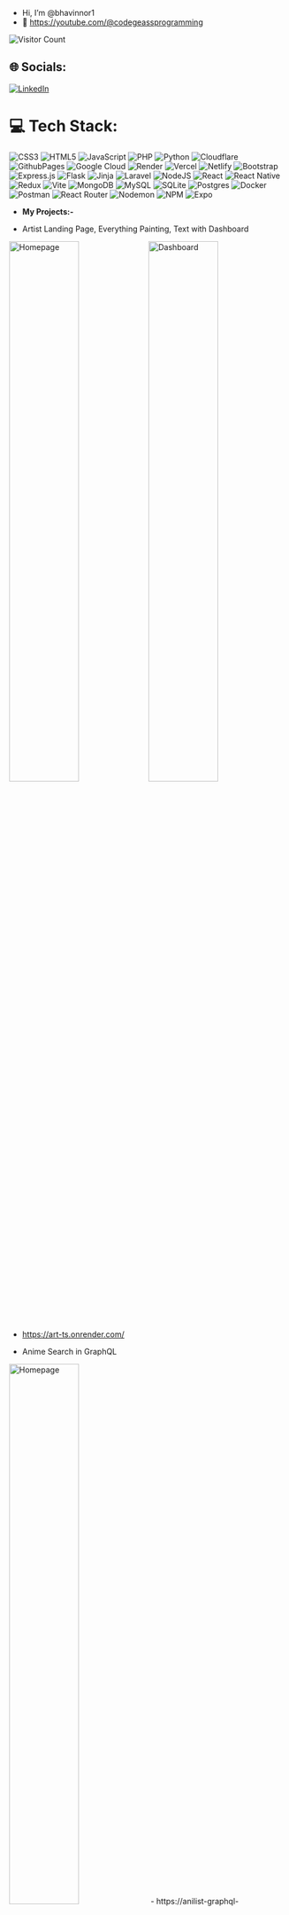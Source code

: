 - Hi, I’m @bhavinnor1
- 🎦 https://youtube.com/@codegeassprogramming

![Visitor Count](https://profile-counter.glitch.me/{bhavinnor1}/count.svg)

## 🌐 Socials:
[![LinkedIn](https://img.shields.io/badge/LinkedIn-%230077B5.svg?logo=linkedin&logoColor=white)](https://linkedin.com/in/bhavinnor) 

# 💻 Tech Stack:
![CSS3](https://img.shields.io/badge/css3-%231572B6.svg?style=for-the-badge&logo=css3&logoColor=white) ![HTML5](https://img.shields.io/badge/html5-%23E34F26.svg?style=for-the-badge&logo=html5&logoColor=white) ![JavaScript](https://img.shields.io/badge/javascript-%23323330.svg?style=for-the-badge&logo=javascript&logoColor=%23F7DF1E) ![PHP](https://img.shields.io/badge/php-%23777BB4.svg?style=for-the-badge&logo=php&logoColor=white) ![Python](https://img.shields.io/badge/python-3670A0?style=for-the-badge&logo=python&logoColor=ffdd54) ![Cloudflare](https://img.shields.io/badge/Cloudflare-F38020?style=for-the-badge&logo=Cloudflare&logoColor=white) ![GithubPages](https://img.shields.io/badge/github%20pages-121013?style=for-the-badge&logo=github&logoColor=white) ![Google Cloud](https://img.shields.io/badge/GoogleCloud-%234285F4.svg?style=for-the-badge&logo=google-cloud&logoColor=white) ![Render](https://img.shields.io/badge/Render-%46E3B7.svg?style=for-the-badge&logo=render&logoColor=white) ![Vercel](https://img.shields.io/badge/vercel-%23000000.svg?style=for-the-badge&logo=vercel&logoColor=white) ![Netlify](https://img.shields.io/badge/netlify-%23000000.svg?style=for-the-badge&logo=netlify&logoColor=#00C7B7) ![Bootstrap](https://img.shields.io/badge/bootstrap-%238511FA.svg?style=for-the-badge&logo=bootstrap&logoColor=white) ![Express.js](https://img.shields.io/badge/express.js-%23404d59.svg?style=for-the-badge&logo=express&logoColor=%2361DAFB) ![Flask](https://img.shields.io/badge/flask-%23000.svg?style=for-the-badge&logo=flask&logoColor=white) ![Jinja](https://img.shields.io/badge/jinja-white.svg?style=for-the-badge&logo=jinja&logoColor=black) ![Laravel](https://img.shields.io/badge/laravel-%23FF2D20.svg?style=for-the-badge&logo=laravel&logoColor=white) ![NodeJS](https://img.shields.io/badge/node.js-6DA55F?style=for-the-badge&logo=node.js&logoColor=white) ![React](https://img.shields.io/badge/react-%2320232a.svg?style=for-the-badge&logo=react&logoColor=%2361DAFB) ![React Native](https://img.shields.io/badge/react_native-%2320232a.svg?style=for-the-badge&logo=react&logoColor=%2361DAFB) ![Redux](https://img.shields.io/badge/redux-%23593d88.svg?style=for-the-badge&logo=redux&logoColor=white) ![Vite](https://img.shields.io/badge/vite-%23646CFF.svg?style=for-the-badge&logo=vite&logoColor=white) ![MongoDB](https://img.shields.io/badge/MongoDB-%234ea94b.svg?style=for-the-badge&logo=mongodb&logoColor=white) ![MySQL](https://img.shields.io/badge/mysql-%2300000f.svg?style=for-the-badge&logo=mysql&logoColor=white) ![SQLite](https://img.shields.io/badge/sqlite-%2307405e.svg?style=for-the-badge&logo=sqlite&logoColor=white) ![Postgres](https://img.shields.io/badge/postgres-%23316192.svg?style=for-the-badge&logo=postgresql&logoColor=white) ![Docker](https://img.shields.io/badge/docker-%230db7ed.svg?style=for-the-badge&logo=docker&logoColor=white) ![Postman](https://img.shields.io/badge/Postman-FF6C37?style=for-the-badge&logo=postman&logoColor=white) ![React Router](https://img.shields.io/badge/React_Router-CA4245?style=for-the-badge&logo=react-router&logoColor=white) ![Nodemon](https://img.shields.io/badge/NODEMON-%23323330.svg?style=for-the-badge&logo=nodemon&logoColor=%BBDEAD) ![NPM](https://img.shields.io/badge/NPM-%23CB3837.svg?style=for-the-badge&logo=npm&logoColor=white) ![Expo](https://img.shields.io/badge/expo-1C1E24?style=for-the-badge&logo=expo&logoColor=#D04A37)


- **My Projects:-**

- Artist Landing Page, Everything Painting, Text with Dashboard
  
<img src="https://i.ibb.co/T05Wg55/Screenshot-2024-06-15-210823.png" alt="Homepage" style="width: 50%;"/><img src="https://i.ibb.co/XCRrWHG/Screenshot-2024-06-15-211105.png" alt="Dashboard" style="width: 50%;"/>
- https://art-ts.onrender.com/

- Anime Search in GraphQL
<img src="https://i.ibb.co/VmrsWMR/Screenshot-2024-06-15-214537.png" alt="Homepage" style="width: 50%;"/>
- https://anilist-graphql-html.netlify.app/

- Game website with realtime API Polling

<img src="https://i.ibb.co/hfRFgwQ/Screenshot-2024-06-15-215330.png" alt="Homepage" style="width: 50%;"/><img src="https://i.ibb.co/vs7ZjW2/Screenshot-2024-06-15-212640.png" alt="Homepage" style="width: 50%;"/>
- https://game-r2e2.onrender.com/

- News APi React App
<img src="https://i.ibb.co/RcFMqwP/Screenshot-2024-06-15-213036.png" alt="Homepage" style="width: 50%;"/>
- https://newsmo.netlify.app/

- Text Utility App
<img src="https://i.ibb.co/R4rBwQP/Screenshot-2024-06-15-213621.png" alt="Homepage" style="width: 50%;"/>
- https://textutilsss-pro.netlify.app/

- A Dynamic Transactional Banking website in Python Flask with full deployment instructions. https://youtu.be/PCvY7go3OEg

<img src="https://i.ibb.co/4KMJN0k/Screenshot-2024-06-15-213732.png" alt="Homepage" style="width: 50%;"/><img src="https://i.ibb.co/mXHQMJZ/Screenshot-2024-06-15-213904.png" alt="Transaction page" style="width: 50%;"/>
- https://spark-bank.onrender.com/

- React Router App

<img src="https://i.ibb.co/58xDFvt/Screenshot-2024-06-15-214049.png" alt="Homepage" style="width: 50%;"/><img src="https://i.ibb.co/sPzRdpD/Screenshot-2024-06-15-214437.png" alt="Services page" style="width: 50%;"/>
- https://bhavin-nor.netlify.app/

- React Weather App from api of Weather Api.com
<img src="https://i.ibb.co/VmrsWMR/Screenshot-2024-06-15-214537.png" alt="Homepage" style="width: 50%;"/>
- https://weather-app-vite-react.netlify.app/

- Fetch api from json users, and search users in javascript
- https://promise-fetch.netlify.app/

- Convert Bootstrap Website into Plain HTML, CSS and JavaScript, Image slider in plain javascript and domain name integration

<img src="https://i.ibb.co/2tj89Hf/Screenshot-2024-06-15-215521.png" alt="Homepage" style="width: 50%;"/><img src="https://i.ibb.co/sHZ13b0/Screenshot-2024-06-15-215946.png" alt="Homepage" style="width: 50%;"/>
- https://selecao-in.netlify.app/

- BlackJack Game in Tkinter Python GUI Check Releases for setup.exe

<img src="https://i.ibb.co/K9G0xmT/Screenshot-2024-06-15-220338.png" alt="Homepage" style="width: 50%;"/><img src="https://i.ibb.co/d4dNf94/Screenshot-2024-06-15-220627.png" alt="Homepage" style="width: 50%;"/>
- https://github.com/bhavinnor1/Blackjack-in-Tkinter/releases/tag/v1.0

- Share Files and Folder With This Application on your local network with fast multi-threaded search

<img src="https://i.ibb.co/LQ4VKw0/Screenshot-2024-06-15-223004.png" alt="Homepage" style="width: 50%;"/><img src="https://i.ibb.co/4PqCDgC/Screenshot-2024-06-15-222838.png" alt="Homepage" style="width: 50%;"/>
- https://github.com/bhavinnor1/File-Folder-Sharer-Python-GUI/releases/download/v0.5/Sender_exe.zip

- Python tkinter UI with MySQL and a table calculator and Morse Code Converter/Translator

<img src="https://i.ibb.co/99Cqvkd/b09648963a45e90e85e8069e3191a8765217812c.webp" alt="Homepage" style="width: 50%;"/>
- https://youtu.be/osNdEjFS7Rc

- Send Email with your gmail Account GUI in python tkinter
<img src="https://i.ibb.co/tLhh868/Screenshot-2024-06-15-221631.png" alt="Homepage" style="width: 50%;"/>
- https://youtu.be/xrso2P4F1EI
<!---
bhavinnor1/bhavinnor1 is a ✨ special ✨ repository because its `README.md` (this file) appears on your GitHub profile.
You can click the Preview link to take a look at your changes.

